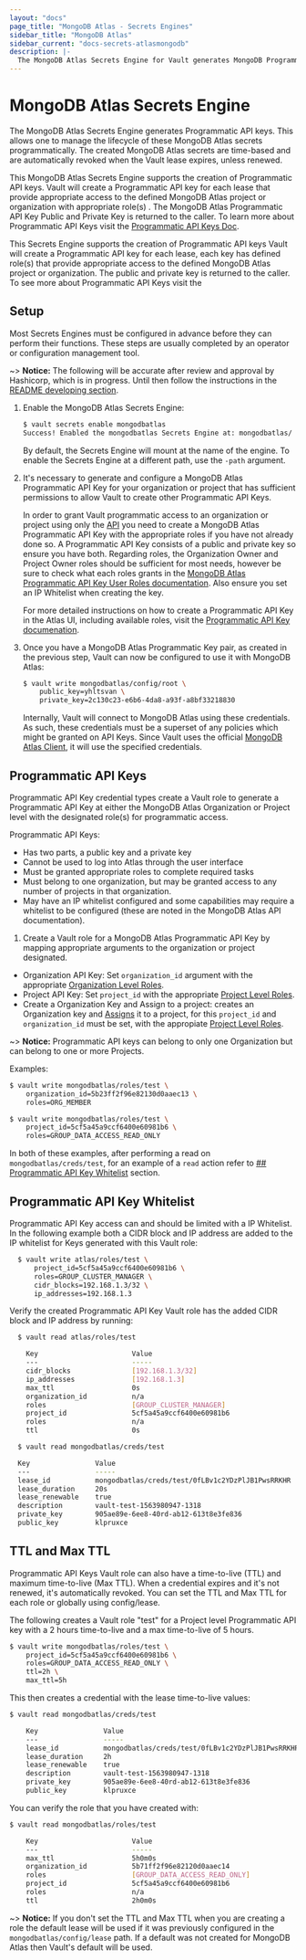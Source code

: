 ```yaml
---
layout: "docs"
page_title: "MongoDB Atlas - Secrets Engines"
sidebar_title: "MongoDB Atlas"
sidebar_current: "docs-secrets-atlasmongodb"
description: |-
  The MongoDB Atlas Secrets Engine for Vault generates MongoDB Programmatic API Keys dynamically.
---
```


# MongoDB Atlas Secrets Engine

The MongoDB Atlas Secrets Engine generates Programmatic API keys. This allows one to manage the
lifecycle of these MongoDB Atlas secrets programmatically. The created MongoDB Atlas secrets are
time-based and are automatically revoked when the Vault lease expires, unless renewed.

This MongoDB Atlas Secrets Engine supports the creation of Programmatic API keys. Vault will create
a Programmatic API key for each lease that provide appropriate access to the defined MongoDB Atlas
project or organization with appropriate role(s) . The MongoDB Atlas Programmatic API Key Public and
Private Key is returned to the caller. To learn more about Programmatic API Keys visit the
[Programmatic API Keys Doc](https://docs.atlas.mongodb.com/reference/api/apiKeys/).


This Secrets Engine supports the creation of Programmatic API keys Vault will create a Programmatic
API key for each lease, each key has defined role(s) that provide appropriate access to the defined
MongoDB Atlas project or organization. The public and private key is returned to the caller. To see
more about Programmatic API Keys visit the

## Setup

Most Secrets Engines must be configured in advance before they can perform their functions. These
steps are usually completed by an operator or configuration management tool.

  ~> **Notice:** The following will be accurate after review and approval by Hashicorp, which is in
    progress. Until then follow the instructions in the [README developing section](./../../../../../README.md).


1. Enable the MongoDB Atlas Secrets Engine:

    ```bash
    $ vault secrets enable mongodbatlas
    Success! Enabled the mongodbatlas Secrets Engine at: mongodbatlas/
    ```

    By default, the Secrets Engine will mount at the name of the engine. To
    enable the Secrets Engine at a different path, use the `-path` argument.

2. It's necessary to generate and configure a MongoDB Atlas Programmatic API Key for your organization
   or project that has sufficient permissions to allow Vault to create other Programmatic API Keys.

    In order to grant Vault programmatic access to an organization or project using only the
    [API](https://docs.atlas.mongodb.com/api/) you need to create a MongoDB Atlas Programmatic API
    Key with the appropriate roles if you have not already done so. A Programmatic API Key consists
    of a public and private key so ensure you have both. Regarding roles, the Organization Owner and
    Project Owner roles should be sufficient for most needs, however be sure to check what each roles
    grants in the [MongoDB Atlas Programmatic API Key User Roles documentation](https://docs.atlas.mongodb.com/reference/user-roles/).
    Also ensure you set an IP Whitelist when creating the key.

    For more detailed instructions on how to create a Programmatic API Key in the Atlas UI, including
    available roles, visit the [Programmatic API Key documenation](https://docs.atlas.mongodb.com/configure-api-access/#programmatic-api-keys).

3. Once you have a MongoDB Atlas Programmatic Key pair, as created in the previous step, Vault can now
   be configured to use it with MongoDB Atlas:

    ```bash
    $ vault write mongodbatlas/config/root \
        public_key=yhltsvan \
        private_key=2c130c23-e6b6-4da8-a93f-a8bf33218830
    ```

    Internally, Vault will connect to MongoDB Atlas using these credentials. As such,
    these credentials must be a superset of any policies which might be granted
    on API Keys. Since Vault uses the official [MongoDB Atlas Client](https://github.com/mongodb/go-client-mongodb-atlas),
    it will use the specified credentials.

    <!-- ~> **Notice:** Even though the path above is `mongodbatlas/config/root`, do not use
    your MongoDB Atlas root account credentials. Instead generate a dedicated Programmatic API key with appropriate roles. -->


## Programmatic API Keys

Programmatic API Key credential types create a Vault role to generate a Programmatic API Key at
either the MongoDB Atlas Organization or Project level with the designated role(s) for programmatic access.

  Programmatic API Keys:
  - Has two parts, a public key and a private key
  - Cannot be used to log into Atlas through the user interface
  - Must be granted appropriate roles to complete required tasks
  - Must belong to one organization, but may be granted access to any number of
    projects in that organization.
  - May have an IP whitelist configured and some capabilities may require a
    whitelist to be configured (these are noted in the MongoDB Atlas API
    documentation).


1. Create a Vault role for a MongoDB Atlas Programmatic API Key by mapping appropriate arguments to the
   organization or project designated.

  - Organization API Key: Set `organization_id` argument with the appropriate
    [Organization Level Roles](https://docs.atlas.mongodb.com/reference/user-roles/#organization-roles).
  - Project API Key: Set `project_id` with the appropriate [Project Level Roles](https://docs.atlas.mongodb.com/reference/user-roles/#project-roles).
  - Create a Organization Key and Assign to a project: creates an Organization
    key and [Assigns]() it to a project, for this `project_id` and `organization_id`
    must be set, with the appropiate [Project Level Roles](https://docs.atlas.mongodb.com/reference/user-roles/#project-roles).

~> **Notice:** Programmatic API keys can belong to only one Organization but can belong to one or more Projects.

Examples:

```bash
$ vault write mongodbatlas/roles/test \
    organization_id=5b23ff2f96e82130d0aaec13 \
    roles=ORG_MEMBER
```
```bash
$ vault write mongodbatlas/roles/test \
    project_id=5cf5a45a9ccf6400e60981b6 \
    roles=GROUP_DATA_ACCESS_READ_ONLY
```

In both of these examples, after performing a read on `mongodbatlas/creds/test`, for an example of a `read` action
refer to [## Programmatic API Key Whitelist](#programmatic-api-key-whitelist) section.

## Programmatic API Key Whitelist

Programmatic API Key access can and should be limited with a IP Whitelist. In the following example both a CIDR
block and IP address are added to the IP whitelist for Keys generated with this Vault role:

```bash
  $ vault write atlas/roles/test \
      project_id=5cf5a45a9ccf6400e60981b6 \
      roles=GROUP_CLUSTER_MANAGER \
      cidr_blocks=192.168.1.3/32 \
      ip_addresses=192.168.1.3
```

Verify the created Programmatic API Key Vault role has the added CIDR block and IP address by running:

  ```bash
    $ vault read atlas/roles/test

      Key                       Value
      ---                       -----
      cidr_blocks               [192.168.1.3/32]
      ip_addresses              [192.168.1.3]
      max_ttl                   0s
      organization_id           n/a
      roles                     [GROUP_CLUSTER_MANAGER]
      project_id                5cf5a45a9ccf6400e60981b6
      roles                     n/a
      ttl                       0s
  ```

  ```bash
    $ vault read mongodbatlas/creds/test

    Key                Value
    ---                -----
    lease_id           mongodbatlas/creds/test/0fLBv1c2YDzPlJB1PwsRRKHR
    lease_duration     20s
    lease_renewable    true
    description        vault-test-1563980947-1318
    private_key        905ae89e-6ee8-40rd-ab12-613t8e3fe836
    public_key         klpruxce
  ```

## TTL and Max TTL

Programmatic API Keys Vault role can also have a time-to-live (TTL) and maximum time-to-live (Max TTL).
When a credential expires and it's not renewed, it's automatically revoked. You can set the TTL and Max TTL for each role
or globally using config/lease.

The following creates a Vault role "test" for a Project level Programmatic API key with a 2 hours time-to-live and a
max time-to-live of 5 hours.

```bash
$ vault write mongodbatlas/roles/test \
    project_id=5cf5a45a9ccf6400e60981b6 \
    roles=GROUP_DATA_ACCESS_READ_ONLY \
    ttl=2h \
    max_ttl=5h
```

This then creates a credential with the lease time-to-live values:

```bash
$ vault read mongodbatlas/creds/test

    Key                Value
    ---                -----
    lease_id           mongodbatlas/creds/test/0fLBv1c2YDzPlJB1PwsRRKHR
    lease_duration     2h
    lease_renewable    true
    description        vault-test-1563980947-1318
    private_key        905ae89e-6ee8-40rd-ab12-613t8e3fe836
    public_key         klpruxce
```

You can verify the role that you have created with:

```bash
$ vault read mongodbatlas/roles/test

    Key                       Value
    ---                       -----
    max_ttl                   5h0m0s
    organization_id           5b71ff2f96e82120d0aaec14
    roles                     [GROUP_DATA_ACCESS_READ_ONLY]
    project_id                5cf5a45a9ccf6400e60981b6
    roles                     n/a
    ttl                       2h0m0s
```

  ~> **Notice:** If you don't set the TTL and Max TTL when you are creating a role the default lease will be used if it
  was previously configured in the `mongodbatlas/config/lease` path. If a default was not created for MongoDB Atlas then
  Vault's default will be used.
